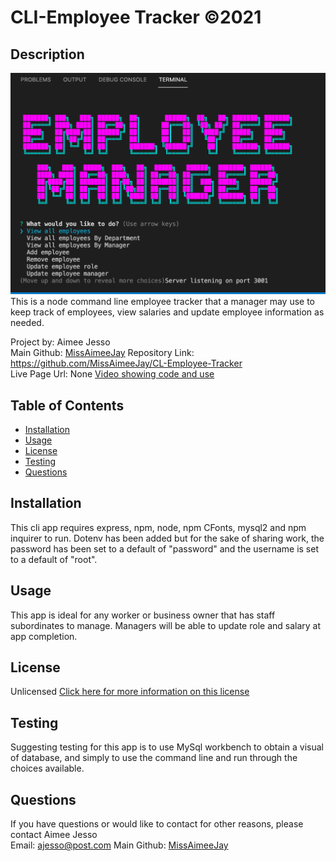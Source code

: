 # CLI-Employee Tracker ©2021 

## Description
![Screenshot](./assets/images/cliemptrack.png)
This is a node command line employee tracker that a manager may use to keep track of employees, view salaries and update employee information as needed.

Project by: Aimee Jesso  
Main Github: [MissAimeeJay](https://github.com/MissAimeeJay)
Repository Link: https://github.com/MissAimeeJay/CL-Employee-Tracker  
Live Page Url:  None
[Video showing code and use](https://drive.google.com/file/d/1X1vfQ5-3qPXs6FZm8oNXiLwvx5VjizGL/view)

## Table of Contents

* [Installation](#installation)
* [Usage](#usage)
* [License](#license)
* [Testing](#testing)
* [Questions](#questions)

## Installation
This cli app requires express, npm, node, npm CFonts, mysql2 and npm inquirer to run.  Dotenv has been added but for the sake of sharing work, the password has been set to a default of "password" and the username is set to a default of "root".

## Usage 
This app is ideal for any worker or business owner that has staff subordinates to manage.  Managers will be able to update role and salary at app completion.  


## License
Unlicensed
[Click here for more information on this license](https://choosealicense.com/licenses/unlicense)


## Testing
Suggesting testing for this app is to use MySql workbench to obtain a visual of database, and simply to use the command line and run through the choices available.

## Questions
If you have questions or would like to contact for other reasons, please contact
Aimee Jesso  
Email: ajesso@post.com
Main Github: [MissAimeeJay](https://github.com/MissAimeeJay)